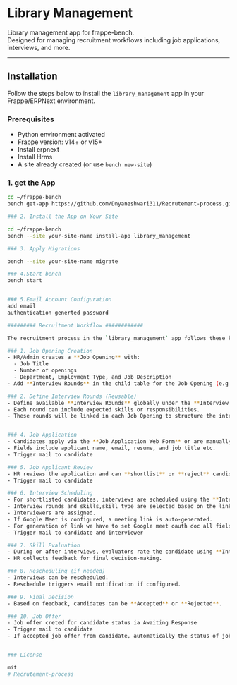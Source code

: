 # Library Management

Library management app for frappe-bench.  
Designed for managing recruitment workflows including job applications, interviews, and more.

---

##  Installation

Follow the steps below to install the `library_management` app in your Frappe/ERPNext environment.

###  Prerequisites
- Python environment activated
- Frappe version: v14+ or v15+
- Install erpnext
- Install Hrms 
- A site already created (or use `bench new-site`)

### 1. get the App

```bash
cd ~/frappe-bench
bench get-app https://github.com/Dnyaneshwari311/Recrutement-process.git

### 2. Install the App on Your Site

cd ~/frappe-bench
bench --site your-site-name install-app library_management

### 3. Apply Migrations

bench --site your-site-name migrate

### 4.Start bench
bench start


### 5.Email Account Configuration
add email
authentication generted password

######### Recruitment Workflow ############

The recruitment process in the `library_management` app follows these key steps:

### 1. Job Opening Creation
- HR/Admin creates a **Job Opening** with:
  - Job Title
  - Number of openings
  - Department, Employment Type, and Job Description
- Add **Interview Rounds** in the child table for the Job Opening (e.g., HR Round, Technical Round, Final Round).

### 2. Define Interview Rounds (Reusable)
- Define available **Interview Rounds** globally under the **Interview Rounds** DocType (if not already created).
- Each round can include expected skills or responsibilities.
- These rounds will be linked in each Job Opening to structure the interview process.


### 4. Job Application
- Candidates apply via the **Job Application Web Form** or are manually added by HR.
- Fields include applicant name, email, resume, and job title etc.
- Trigger mail to candidate

### 5. Job Applicant Review
- HR reviews the application and can **shortlist** or **reject** candidates.
- Trigger mail to candidate

### 6. Interview Scheduling
- For shortlisted candidates, interviews are scheduled using the **Interview** DocType.
- Interview rounds and skills,skill type are selected based on the linked **Job Opening**.
- Interviewers are assigned.
- If Google Meet is configured, a meeting link is auto-generated.
- For generation of link we have to set Google meet oauth doc all fields from google cloud(ex-client id,refresh token ......etc)
- Trigger mail to candidate and interviewer

### 7. Skill Evaluation
- During or after interviews, evaluators rate the candidate using **Interview Skill Rating**.
- HR collects feedback for final decision-making.

### 8. Rescheduling (if needed)
- Interviews can be rescheduled.
- Reschedule triggers email notification if configured.

### 9. Final Decision
- Based on feedback, candidates can be **Accepted** or **Rejected**.

### 10. Job Offer
- Job offer creted for candidate status ia Awaiting Response 
- Trigger mail to candidate
- If accepted job offer from candidate, automatically the status of job offer is changed from Awaiting Response to Accepted or Aating Response to Rejected.


### License

mit
# Recrutement-process

